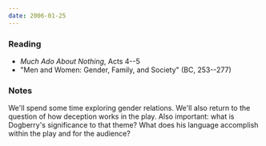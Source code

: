 ```yaml
---
date: 2006-01-25
---
```


### Reading

* <cite>Much Ado About Nothing</cite>, Acts 4--5
* "Men and Women: Gender, Family, and Society" (BC, 253--277)

### Notes

We'll spend some time exploring gender relations. We'll also return to the question of how deception works in the play. Also important: what is Dogberry's significance to that theme? What does his language accomplish within the play and for the audience?
